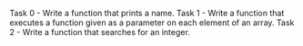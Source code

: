 Task 0 - Write a function that prints a name.
Task 1 - Write a function that executes a function given as a parameter on each element of an array.
Task 2 - Write a function that searches for an integer.

